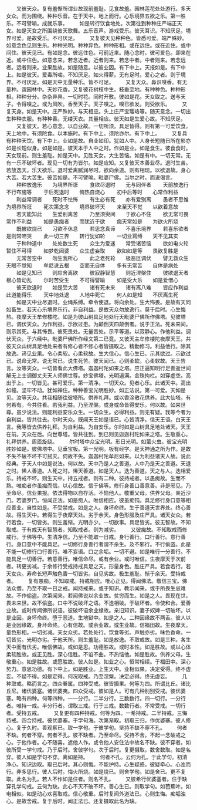 <!-- { "loadSidebar": true } -->
　　又彼天众。复有羞惭所谓业故现前羞耻。见食故羞。园林莲花处处游行。多天女众。而为围绕。种种乐音。在于天中。地上而行。心乐境界五欲之乐。第一胜乐。不可譬喻。成就乐事。
　　如是转行饮食地处。次第往到种种庄严端正天女。如是天女之所围绕彼天歌舞。五乐音声。游戏受乐。彼天耳识。不知厌足。境界可爱。是故受乐。不可厌足。
　　又复彼天见种种色。皆悉可爱。端严殊妙。如意念色见则生乐。种种光明。种种异色。种种形相。或在远住。或在近住。或中间住。彼天见已。有如是念。彼远住色。可前近来。随心念时。彼可爱色。即来在近。或中住色。如意念来。若念近者。近者则来。若念中者。中者则来。若念远者。远者则来。业果胜故。如是随意。以彼业因。有下中上。天报如是。有下中上。如是彼天。爱毒所啮。不知厌足。如火得薪。无有足时。爱心之者。则于境界。不可厌足。如是天中无量种乐。皆不可足。
　　又复天众。鼻识嗅香。有无量种。谓园林中。天妙花香。又复彼花树枝中生。枝垂至地。有种种色。种种形相。种种分分。杂杂异异。一切时花。同时开敷。彼如是花。天女取之。送与天子。令得嗅之。或为风吹。香至天子。天子嗅之。嗅已欲发。则受欲乐。
　　又复天身。如是天中。庄严殊妙。与天相应。头上庄严宝璎珞等。随天意念。一切出生种种衣服。有种种香。无缕天衣。其量相应。彼天如是生爱心故。不知厌足。
　　又复彼天。若心意念。以自业故。一切所须。具足皆得。则有第一可爱饮食。天上地中。有须陀食。以本施时。有下中上。须陀亦尔。有下中上。
　　又复具有种种天饮。有下中上。业如是故。自业如印。犹如人中。人身长短随日所在影亦如是长短似身。如是如是。彼天本于人中之时。作如是业。如是食生。彼食食时。天女现前。则生羞耻。如是天中。见胜天女。大生苦恼。如是有中。一切无常。无有一乐不破坏者。现见一切有为皆尔。如是应知。又复彼天本善业尽。退时生苦。若放逸天。乐天欲乐。退时爱离腻润尽时。欲向余道。则有相现。以欲退故。身心大苦。若大苦生。彼苦如是。不可譬喻。毗婆尸佛。当尔之时。而说偈言。
　　种种放逸乐　　为境界所诳
　　食欲尽退时　　无与同伴者
　　天前放逸行　　不行布施等
　　于后死退时　　悔热自烧心
　　初中后等时　　心常作利益
　　利益常调者　　死时不怯怖
　　有生必有死　　亦有爱别离
　　愚者不思惟　　为境界所诳
　　死次第念念　　境界破坏天
　　来至天不觉　　以欲着意故
　　若天能知此　　生爱别离苦
　　乃至须臾间　　于欲心不住
　　欲无常可畏　　常作不利益
　　如是愚痴者　　而犹近于欲
　　痴天常如是　　为欲火所烧
　　既被欲烧已　　习欲不休息
　　若思念真谛　　不喜乐境界
　　若喜乐欲者　　是则常啼哭
　　此一切三界　　转行犹如轮
　　一切业罥缚　　天不见其实
　　于种种道中　　处处数生死
　　众生为爱迷　　常受诸苦恼
　　欲如电火轮　　暂住不可得
　　如梦乾闼婆　　众生虚妄取
　　欲如如是等　　畏欲复胜是
　　无常苦空中　　勿生我所心
　　此之老死轮　　极恶叵调伏
　　譬无救众生　　无眼不觉知
　　牟尼说五根　　空而无自体
　　多有无常苦　　自体是病处
　　如是见知已　　则应舍离欲
　　彼寂静智慧　　则近涅槃住
　　彼欲退天者　　根心皆动乱
　　尔时苦受生　　不可得譬喻
　　如是受大乐　　如是爱憎心
　　彼天欲退时　　如是受大苦
　　诸有死未来　　诸有离八难
　　皆应作利益　　此道能得乐
　　天中地处退　　人地中死亡
　　何人如是知　　不厌离生死
　　如是天中业尽退时。业绳系缚。牵令使退。将向余处。生大怖畏。是故有天同如畜生。若天心乐境界乐行。非自利益。是故天众勿放逸行。莫于后时。心生悔热。夜摩天王牟修楼陀。如是为彼山树具足地处行天毗婆尸佛所作佛塔。见彼塔已。调伏天众。为作利益。示欲过患。为颠倒天四颠倒者。说于正法。死未来间。则示其死。与其怖畏。彼死畏处。无量苦处。示平等道。以寂静心。作他利益。调伏天众。于六经中。毗婆尸佛所作经文第二已竟。又彼天主牟修楼陀夜摩天王。共彼天众山树具足地处来者有修心者不修心者皆摄取之。精勤修习。利益他行。除其放逸。谛见业果。令心柔软。心柔软故。生大信心。信心生已。示其欲过。示欲过已。说命无常。说无常已。说生死苦。彼天闻已。心则柔软。心柔软故。天王告言。汝等天众。一切皆看此大佛塔。迦迦村陀如来之塔。应正遍知明行足善逝世间解无上士调御丈夫天人师佛世尊。妙宝佛塔。光明遍满。金珠拘栏。如穿虚空。高出于上。一切皆见。甚可爱乐。第一清净。一切天众。见者心乐。此诸天中。高出如幢。坚牢不动。犹如禅住。种种善宝光明胜妙。如正法说。第一可爱。天如是见。汝等天众。共我相随往彼塔所。供养礼拜。或以香涂散花供养。此大仙塔。有何希有。今共往看。若我利益。乃至涅槃。或身或命皆得安乐。何以故。如来世尊。虽少说法。则能利益安乐众生。一切众生。必得利益。则无有疑。我等今者为自利益。皆共往去。尔时天众。既闻天王如是语已。心皆清净。信天王语。白天王言。我等皆去供养礼拜。为自利益。为自安乐。尔时如是山树具足地处诸天。天王在前。天众在后。向世尊塔。皆共往到。到已则见迦迦村陀如来之塔。生敬重心。礼拜供养。周匝旋绕。
　　尔时塔中众宝光明。形日光明。如萤火虫。彼宝光明胜妙如是。彼佛塔中。见垂宝板。第一光明。板有经字。是天神通之所为作。是故不失不破不坏不可拭灭。何故不失。迦迦村陀牟尼如来。以为利益诸天人故。说此经典。于天人中如是说法。何以故。天中乃是人之善道。人中乃是天之善道。天退之时。悕人善道。人死之时。悕天善道。如是天人。迭为善道。天之与人。迭相爱乐。持戒不坏。则生天中。持五戒者。则有二种。彼持戒者。以愚痴故。生而不熟。唯痴者作虽痴而信。以心信故。信于佛等。修行身善口善意善。非是邪见。乃至命尽。信业果报。依法得物以自存活。不恼他人。敬重父母。供养父母。亲近沙门。若婆罗门。恒闻正法。如是痴人。唯信相应。彼虽痴钝。具足修行身口意等相应善业。自性如是。不受禁戒。如是之人。身坏命终。生于善道天世界处。终心善故。得生天中。若得生于夜摩天处。劣于余天。身色形服及庄严具。诸天女众。若行若食。一切皆劣。则生羞惭。光明亦少。一切欲事。具足皆劣。彼无智故。不知取戒。于有戒天有智慧者。知取戒者。则为减劣。
　　又彼痴故。不知取戒而修戒行。于佛等中。生清净信。乃至不能取一日戒。身行善行。口行善行。意行善行。身口意中不能具足。一切修行身善行者谓不杀生。及不邪行。不行偷盗。此是不能一切修行口行善行。唯不妄语。口之余垢。一切不避。如是唯行一分善行。不能具足一切善行。若意善行。唯信命尽。或有余业。或时唯信。生夜摩天于次前者。转更劣减。于余修行受戒持戒具足之天。形量身色。胜庄严具。若食若行。若天女众。寿命长短声触色香一切皆劣。自见劣故。极生羞耻。惭于余天。受持戒者。
　　复有愚痴。不知取戒。持戒相应。唯心正见。得闻佛法。敬信三宝。佛法众僧。乃至不取一日之戒。闻持戒来。或于知识。教示闻来。或于所畏生忌难故。不作偷盗。次第闻来。若闻佛说以余业故。贫穷而生。如是之人。畏现在世。畏未来世。故不偷盗。口中不说破坏之语。不迭相破。于破坏者。令使和合。爱善业故。或时传闻佛所说语。彼破坏语余业缘故。亲旧知识。妻子奴婢一切破坏。以是业因。身坏命终。堕于恶道。生地狱中。如是之人。二种因缘故不两舌。彼人以是业因缘故。身坏命终。心有信故。或余业故。或生业故。信福田故。生夜摩天。量色形相。一切劣减。天女众劣。若处处行。饮食等劣。声触亦劣。味色香命。一切皆劣。光明亦劣。于他天所。则生羞耻。如是放逸。不取戒故。如是三种。各生天中而有优劣。唯信佛故。或如是思。功德胜故。或时本性。如是胜故。或以心体柔软胜故。或正见胜。深心信胜。不谄不曲。不热恼他。如是胜故。供养父母。生敬重心。如是胜故。或愿胜故。彼人如是。如业之心。恒常相续。于福田中。深心势力。意思功德。有下中上。如是胜业。上生天中。业相似果。决定受得。终不虚妄。不疑不得。如是定得。何况取戒。乃至涅槃。决定必得。终无虚妄。
　　几种取戒。略而言之。四众眷属。四种受戒。彼皆摄果。何等为四。所谓比丘。诸比丘尼。诸优婆塞。诸优婆夷。四众受戒。彼如是人。可有几种别别受戒。彼优婆塞。略有四种。何等四种。一一分行。二半分行。三数数行。四一切行。一分行者。唯持一戒。半分行者。谓取三戒。行于三戒。数数行者。不常受戒。一切行者。受持五戒。
　　又复更有四种持戒。何等为四。一希持戒。二半持戒。三悔持戒。四合持戒。彼优婆塞。于学句海。次第渐取。初取三归。作优婆塞。彼人修心。复于久时。善观察已。取一学句。于彼学句。坚持不缺不穿不孔。
　　何者不缺。何者不穿。何者不孔。彼不缺者。乃至命尽。受持不舍。不起一念破戒之心。于他作者。心不随喜。遮他人作。或令他人安住法中故名不缺。彼不穿者。如彼所受一学句戒。乃于后时。舍彼学句。次于后时。复更摄取。数舍数取。如是名穿。彼人如是学句不穿。离如是持。
　　何者不孔。云何为孔。于此学句。初清净心。知识边取。取已后时。其心则悔。不能护持。心生疑惑。彼疑牵心。心浊而行。非多思行。彼人后时。悔火所烧。如是烧已。则舍学句。如是舍已。更不复取。此名为孔。若人不作如是住者。则名不孔。
　　又彼希行优婆塞者。住于缺穿孔学句戒。云何为缺。此心不灭不破不坏。善心生已。则取学句。如芭蕉叶。如电相似。如是动心欢喜取戒。信心敬重。后时复闻外道法已。心则生悔。痴垢浊心。是故舍戒。复于后时。闻正法已。还复摄取此名为缺。
